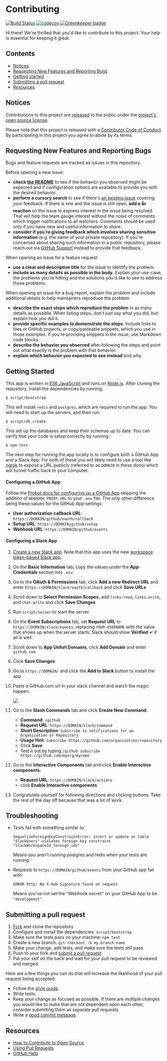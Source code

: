 # Contributing

[![Build Status](https://travis-ci.org/integrations/slack.svg?branch=extract-unfurls)](https://travis-ci.org/integrations/slack) [![codecov](https://codecov.io/gh/integrations/slack/branch/master/graph/badge.svg?token=wGV2kENgLx)](https://codecov.io/gh/integrations/slack) [![Greenkeeper badge](https://badges.greenkeeper.io/integrations/slack.svg)](https://greenkeeper.io/)

[fork]: https://github.com/github-slack/app/fork
[pr]: https://github.com/github-slack/app/compare
[style]: https://standardjs.com/
[code-of-conduct]: CODE_OF_CONDUCT.md

Hi there! We're thrilled that you'd like to contribute to this project. Your help is essential for keeping it great.

## Contents

- [Notices](#notices)
- [Requesting New Features and Reporting Bugs](#requesting-new-features-and-reporting-bugs)
- [Getting started](#getting-started)
- [Submitting a pull request](#submitting-a-pull-request)
- [Resources](#resources)

## Notices

Contributions to this project are [released](https://help.github.com/articles/github-terms-of-service/#6-contributions-under-repository-license) to the public under the [project's open source license](LICENSE.md).

Please note that this project is released with a [Contributor Code of Conduct][code-of-conduct]. By participating in this project you agree to abide by its terms.

## Requesting New Features and Reporting Bugs

Bugs and feature requests are tracked as issues in this repository.

Before opening a new issue:
* **check [the README](https://github.com/integrations/slack/blob/master/README.md)** to see if the behavior you observed might be expected and if configuration options are available to provide you with the desired behavior.
* **perform a cursory search** to see if there's [an existing issue](https://github.com/integrations/slack/issues) covering your feedback. If there is one and the issue is still open, **add a :+1: reaction** on the issue to express interest in the issue being resolved. That will help the team gauge interest without the noise of comments which trigger notifications to all watchers. Comments should be used only if you have new and useful information to share.
* **consider if you're giving feedback which involves sharing sensitive information** (e.g. the name of your private repository). If you're concerned about sharing such information in a public repository, please reach out via [GitHub Support](https://github.com/contact?form%5Bsubject%5D=Re:+GitHub%2BSlack+Integration) instead to provide that feedback.

When opening an issue for a feature request:
* **use a clear and descriptive title** for the issue to identify the problem.
* **include as many details as possible in the body**. Explain your use-case, the problems you're hitting and the solutions you'd like to see to address those problems.

When opening an issue for a bug report, explain the problem and include additional details to help maintainers reproduce the problem:
* **describe the exact steps which reproduce the problem** in as many details as possible. When listing steps, don't just say what you did, but explain how you did it.
* **provide specific examples to demonstrate the steps**. Include links to files or GitHub projects, or copy/pasteable snippets, which you use in those examples. If you're providing snippets in the issue, use Markdown code blocks.
* **describe the behavior you observed** after following the steps and point out what exactly is the problem with that behavior.
* **explain which behavior you expected to see instead** and why.

## Getting Started

This app is written in [ES6 JavaScript](https://nodejs.org/en/docs/es6/) and runs on [Node.js](https://nodejs.org/). After cloning the repository, install the dependencies by running:

```
$ script/bootstrap
```

This will install `redis` and `postgres`, which are required to run the app. You will need to
start up the servers, and then run:

```
$ script/db_create
```

This set up the databases and keep their schemas up to date. You can verify that your code is setup correctly by running:

```
$ npm test
```

The next step for running the app locally is to configure both a GitHub App and a Slack App. For both of these you will likely need to use a tool like [ngrok](https://ngrok.com) to expose a URL publicly (referred to as `DOMAIN` in these docs) which will tunnel traffic back to your computer.

#### Configuring a GitHub App

Follow the [Probot docs for configuring up a GitHub App](https://probot.github.io/docs/development/#configure-a-github-app) skipping the addition of `WEBHOOK_PROXY_URL` to your `.env` file. The only other difference being these values for the GitHub App settings:

- **User authorization callback URL**: `https://DOMAIN/github/oauth/callback`
- **Setup URL**: `https://DOMAIN/github/setup`
- **Webhook URL**: `https://DOMAIN/github/events`

#### Configuring a Slack App

1. [Create a new Slack app](https://api.slack.com/apps?new_app_token=1). Note that this app uses the new [workspace token-based Slack app](https://api.slack.com/slack-apps-preview).

1. On the **Basic Information** tab, copy the values under the **App Credentials** section into `.env`.

1. Go to the **OAuth & Permissions** tab, click **Add a new Redirect URL** and enter `https://DOMAIN/slack/oauth/callback` and click **Save URLs**

1. Scroll down to **Select Permission Scopes**, add `links:read`, `links:write`, and `chat:write` and click **Save Changes**

1. Run `script/server` to start the server

1. On the **Event Subscriptions** tab, set **Request URL** to `https://DOMAIN/slack/events`, replacing `YOUR-USERNAME` with the value that shows up when the server starts. Slack should show **Verified ✓** if all is well.

1. Scroll down to **App Unfurl Domains**, click **Add Domain** and enter `github.com`

1. Click **Save Changes**

1. Go to `https://DOMAIN/` and click the **Add to Slack** button to install the app

1. Paste a GitHub.com url in your slack channel and watch the magic happen.

    ![](https://user-images.githubusercontent.com/173/30975353-b0deb366-a437-11e7-854b-227399e7c993.png)

1. Go to the **Slash Commands** tab and click **Create New Command**:

    - **Command**: `/github`
    - **Request URL**: `https://DOMAIN/slack/command`
    - **Short Description**: `Subscribe to notifications for an Organization or Repository`
    - **Usage Hint**: `subscribe https://github.com/organization/repository`
    - Click **Save**
    - Test it out by typing `/github subscribe https://github.com/myorg/myrepo`
1. Go to the **Interactive Components** tab and click **Enable Interactive components**:

    - **Request URL**: `https://DOMAIN/slack/actions`
    - click **Enable Interactive components**

1. Congratulate yourself for following directions and clicking buttons. Take the rest of the day off because that was a lot of work.

## Troubleshooting

* Tests fail with something similar to:

  ```
  SequelizeForeignKeyConstraintError: insert or update on table "SlackUsers" violates foreign key constraint "slackWorkspaceId_foreign_idx"
  ```

  Means you aren't running postgres and redis when your tests are running.

* Requests to `https://DOMAIN/github/events` from your GitHub app fail with: 

  ```
  ERROR http: No X-Hub-Signature found on request
  ```

  Means you've not set the "Webhook secret" on your GitHub App to be `"development"`.


## Submitting a pull request

1. [Fork][fork] and clone the repository
1. Configure and install the dependencies: `script/bootstrap`
1. Make sure the tests pass on your machine: `npm test`
1. Create a new branch: `git checkout -b my-branch-name`
1. Make your change, add tests, and make sure the tests still pass
1. Push to your fork and [submit a pull request][pr]
1. Pat your self on the back and wait for your pull request to be reviewed and merged.

Here are a few things you can do that will increase the likelihood of your pull request being accepted:

- Follow the [style guide][style].
- Write tests.
- Keep your change as focused as possible. If there are multiple changes you would like to make that are not dependent upon each other, consider submitting them as separate pull requests.
- Write a [good commit message](http://tbaggery.com/2008/04/19/a-note-about-git-commit-messages.html).

## Resources

- [How to Contribute to Open Source](https://opensource.guide/how-to-contribute/)
- [Using Pull Requests](https://help.github.com/articles/about-pull-requests/)
- [GitHub Help](https://help.github.com)
